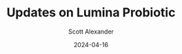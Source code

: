 ---
layout: podcast
title: "Updates on Lumina Probiotic"
author: Scott Alexander
description: https://www.astralcodexten.com/p/updates-on-lumina-probiotic
date: 2024-04-16
length: 2222319
duration: 555
guid: updates-on-lumina-probiotic
---